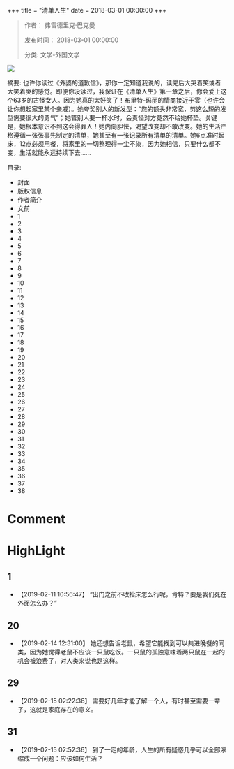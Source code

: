 +++
title = "清单人生"
date = 2018-03-01 00:00:00
+++

> 作者： 弗雷德里克·巴克曼
> 
> 发布时间： 2018-03-01 00:00:00
> 
> 分类: 文学-外国文学

![](https://cdn.weread.qq.com/weread/cover/89/YueWen_931851/s_YueWen_931851.jpg)

摘要: 也许你读过《外婆的道歉信》，那你一定知道我说的，读完后大哭着笑或者大笑着哭的感觉。即便你没读过，我保证在《清单人生》第一章之后，你会爱上这个63岁的古怪女人。因为她真的太好笑了！布里特-玛丽的情商接近于零（也许会让你想起家里某个亲戚）。她夸奖别人的新发型：“您的额头非常宽，剪这么短的发型需要很大的勇气”；她管别人要一杯水时，会责怪对方竟然不给她杯垫。关键是，她根本意识不到这会得罪人！她内向胆怯，渴望改变却不敢改变。她的生活严格遵循一张张事先制定的清单，她甚至有一张记录所有清单的清单。她6点准时起床，12点必须用餐，将家里的一切整理得一尘不染，因为她相信，只要什么都不变，生活就能永远持续下去……

目录: 
- 封面
- 版权信息
- 作者简介
- 文前
- 1
- 2
- 3
- 4
- 5
- 6
- 7
- 8
- 9
- 10
- 11
- 12
- 13
- 14
- 15
- 16
- 17
- 18
- 19
- 20
- 21
- 22
- 23
- 24
- 25
- 26
- 27
- 28
- 29
- 30
- 31
- 32
- 33
- 34
- 35
- 36
- 37
- 38

# Comment



# HighLight

## 1
- 【2019-02-11 10:56:47】 “出门之前不收拾床怎么行呢，肯特？要是我们死在外面怎么办？”



## 20
- 【2019-02-14 12:31:00】 她还想告诉老鼠，希望它能找到可以共进晚餐的同类，因为她觉得老鼠不应该一只鼠吃饭。一只鼠的孤独意味着两只鼠在一起的机会被浪费了，对人类来说也是这样。


## 29
- 【2019-02-15 02:22:36】 需要好几年才能了解一个人，有时甚至需要一辈子，这就是家庭存在的意义。



## 31
- 【2019-02-15 02:52:36】 到了一定的年龄，人生的所有疑惑几乎可以全部浓缩成一个问题：应该如何生活？

